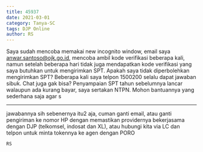 ```yaml
---
title: 45937
date: 2021-03-01
category: Tanya-SC
tags: DJP Online
author: RS
---
```


Saya sudah mencoba memakai new incognito window, email saya anwar.santoso@ojk.go.id, mencoba ambil kode verifikasi beberapa kali, namun setelah beberapa hari tidak juga mendapatkan kode verifikasi yang saya butuhkan untuk mengirimkan SPT. Apakah saya tidak diperbolehkan mengirimkan SPT? Beberapa kali saya telpon 1500200 selalu dapat jawaban sibuk. Chat juga gak bisa? Penyampaian SPT tahun sebelumnya lancar walaupun ada kurang bayar, saya sertakan NTPN. Mohon bantuannya yang sederhana saja agar s

---

jawabannya sih sebenernya itu2 aja, cuman ganti email, atau ganti pengiriman ke nomor HP dengan memastikan providernya bekerjasama dengan DJP (telkomsel, indosat dan XL), atau hubungi kita via LC dan telpon untuk minta tokennya ke agen dengan PORO

`RS`
